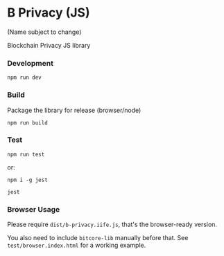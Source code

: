 # B Privacy (JS)

(Name subject to change)

Blockchain Privacy JS library

### Development

    npm run dev

### Build

Package the library for release (browser/node)

    npm run build

### Test

    npm run test

or:

    npm i -g jest

    jest


### Browser Usage

Please require `dist/b-privacy.iife.js`, that's the browser-ready version.

You also need to include `bitcore-lib` manually before that. See `test/browser.index.html` for a working example.

